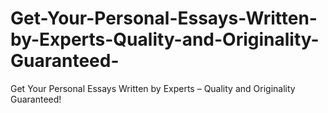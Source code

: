 # Get-Your-Personal-Essays-Written-by-Experts-Quality-and-Originality-Guaranteed-
Get Your Personal Essays Written by Experts – Quality and Originality Guaranteed!
